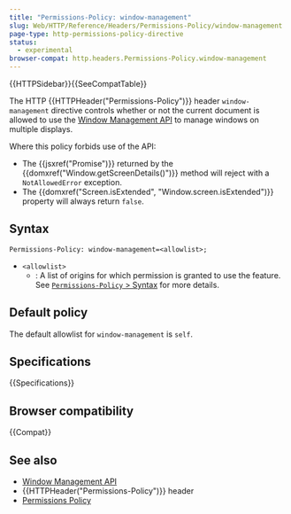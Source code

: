 ```yaml
---
title: "Permissions-Policy: window-management"
slug: Web/HTTP/Reference/Headers/Permissions-Policy/window-management
page-type: http-permissions-policy-directive
status:
  - experimental
browser-compat: http.headers.Permissions-Policy.window-management
---
```


{{HTTPSidebar}}{{SeeCompatTable}}

The HTTP {{HTTPHeader("Permissions-Policy")}} header `window-management` directive controls whether or not the current document is allowed to use the [Window Management API](/en-US/docs/Web/API/Window_management) to manage windows on multiple displays.

Where this policy forbids use of the API:

- The {{jsxref("Promise")}} returned by the {{domxref("Window.getScreenDetails()")}} method will reject with a `NotAllowedError` exception.
- The {{domxref("Screen.isExtended", "Window.screen.isExtended")}} property will always return `false`.

## Syntax

```http
Permissions-Policy: window-management=<allowlist>;
```

- `<allowlist>`
  - : A list of origins for which permission is granted to use the feature. See [`Permissions-Policy` > Syntax](/en-US/docs/Web/HTTP/Reference/Headers/Permissions-Policy#syntax) for more details.

## Default policy

The default allowlist for `window-management` is `self`.

## Specifications

{{Specifications}}

## Browser compatibility

{{Compat}}

## See also

- [Window Management API](/en-US/docs/Web/API/Window_management)
- {{HTTPHeader("Permissions-Policy")}} header
- [Permissions Policy](/en-US/docs/Web/HTTP/Guides/Permissions_Policy)
